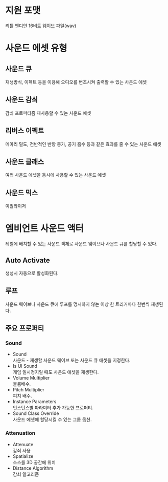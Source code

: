 # 지원 포맷
리틀 앤디안 16비트 웨이브 파일(wav)

# 사운드 에셋 유형
## 사운드 큐
재생방식, 이펙트 등을 이용해 오디오를 변조시켜 출력할 수 있는 사운드 에셋

## 사운드 감쇠
감쇠 프로퍼티즘 재사용할 수 있는 사운드 에셋

## 리버스 이펙트
메아리 밀도, 전반적인 반향 증가, 공기 흡수 등과 같은 효과를 줄 수 있는 사운드 에셋

## 사운드 클래스
여러 사운드 에셋을 동시에 사용할 수 있는 사운드 에셋

## 사운드 믹스
이퀄라이저

# 엠비언트 사운드 액터
레벨에 배치할 수 있는 사운드 객체로 사운드 웨이브나 사운드 큐를 할당할 수 있다.

## Auto Activate  
생성시 자동으로 활성화된다. 

## 루프
사운드 웨이브나 사운드 큐에 루프를 명시하지 않는 이상 한 트리거마다 한번씩 재생된다.

## 주요 프로퍼티
### Sound
- Sound  
사운드 - 재생할 사운드 웨이브 또는 사운드 큐 애셋을 지정한다.
- Is UI Sound  
게임 일시정지일 때도 사운드 애셋을 재생한다.
- Volume Multiplier  
볼륨배수.
- Pitch Multiplier  
피치 배수.
- Instance Parameters  
인스턴스별 파라미터 추가 가능한 프로퍼티.
- Sound Class Override  
사운드 에셋에 할당시킬 수 있는 그룹 옵션.
### Attenuation
- Attenuate  
감쇠 사용
- Spatialize  
소스를 3D 공간에 위치
- Distance Algorithm  
감쇠 알고리즘